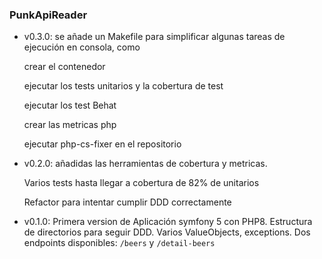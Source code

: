 ### PunkApiReader
- v0.3.0: se añade un Makefile para simplificar algunas tareas de ejecución en consola, como

   crear el contenedor

   ejecutar los tests unitarios y la cobertura de test

   ejecutar los test Behat

   crear las metricas php

   ejecutar php-cs-fixer en el repositorio


- v0.2.0: añadidas las herramientas de cobertura y metricas. 
  
   Varios tests hasta llegar a cobertura de 82% de unitarios
  
   Refactor para intentar cumplir DDD correctamente


- v0.1.0: Primera version de Aplicación symfony 5 con PHP8. Estructura de directorios para seguir DDD. Varios ValueObjects, exceptions. Dos endpoints disponibles: `/beers` y `/detail-beers`